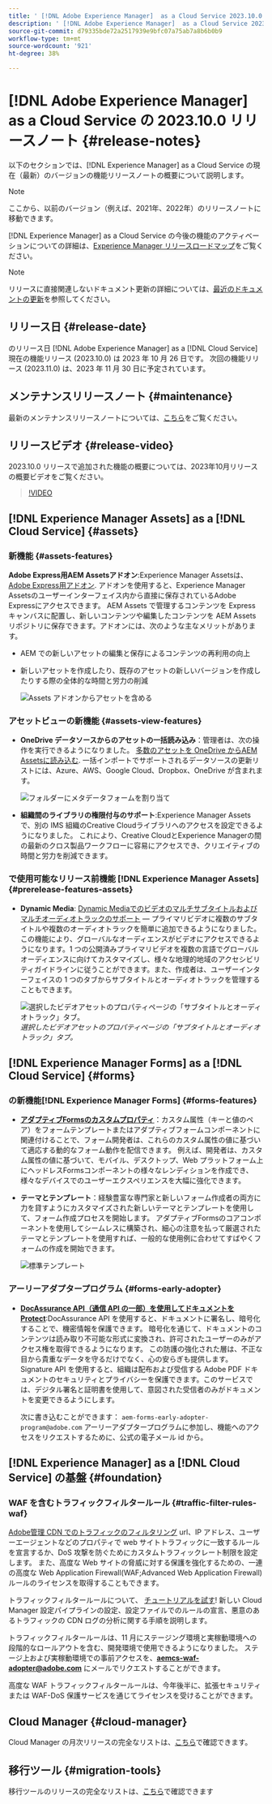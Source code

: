 ```yaml
---
title: ' [!DNL Adobe Experience Manager]  as a Cloud Service 2023.10.0 リリースのリリースノート。'
description: ' [!DNL Adobe Experience Manager]  as a Cloud Service 2023.10.0 リリースのリリースノート。'
source-git-commit: d79335bde72a2517939e9bfc07a75ab7a8b6b0b9
workflow-type: tm+mt
source-wordcount: '921'
ht-degree: 38%

---
```



# [!DNL Adobe Experience Manager] as a Cloud Service の 2023.10.0 リリースノート {#release-notes}

以下のセクションでは、[!DNL Experience Manager] as a Cloud Service の現在（最新）のバージョンの機能リリースノートの概要について説明します。

>[!NOTE]
>
>ここから、以前のバージョン（例えば、2021年、2022年）のリリースノートに移動できます。
>
>[!DNL Experience Manager] as a Cloud Service の今後の機能のアクティベーションについての詳細は、[Experience Manager リリースロードマップ](https://experienceleague.adobe.com/docs/experience-manager-release-information/aem-release-updates/update-releases-roadmap.html?lang=ja)をご覧ください。

>[!NOTE]
>
>リリースに直接関連しないドキュメント更新の詳細については、[最近のドキュメントの更新](https://experienceleague.adobe.com/docs/experience-manager-release-information/aem-release-updates/doc-updates/documentation-updates.html?lang=ja)を参照してください。

## リリース日 {#release-date}

のリリース日 [!DNL Adobe Experience Manager] as a [!DNL Cloud Service] 現在の機能リリース (2023.10.0) は 2023 年 10 月 26 日です。 次回の機能リリース (2023.11.0) は、2023 年 11 月 30 日に予定されています。

## メンテナンスリリースノート {#maintenance}

最新のメンテナンスリリースノートについては、[こちら](/help/release-notes/maintenance/latest.md)をご覧ください。

## リリースビデオ {#release-video}

2023.10.0 リリースで追加された機能の概要については、2023年10月リリースの概要ビデオをご覧ください。

>[!VIDEO](https://video.tv.adobe.com/v/3425186/?quality=12)

## [!DNL Experience Manager Assets] as a [!DNL Cloud Service] {#assets}

### 新機能 {#assets-features}

**Adobe Express用AEM Assetsアドオン**:Experience Manager Assetsは、 [Adobe Express用アドオン](/help/assets/addon-adobe-express.md). アドオンを使用すると、Experience Manager Assetsのユーザーインターフェイス内から直接に保存されているAdobe Expressにアクセスできます。 AEM Assets で管理するコンテンツを Express キャンバスに配置し、新しいコンテンツや編集したコンテンツを AEM Assets リポジトリに保存できます。アドオンには、次のような主なメリットがあります。

* AEM での新しいアセットの編集と保存によるコンテンツの再利用の向上

* 新しいアセットを作成したり、既存のアセットの新しいバージョンを作成したりする際の全体的な時間と労力の削減

  ![Assets アドオンからアセットを含める](/help/assets/assets/aem-assets-add-on-include-assets.png)

### アセットビューの新機能 {#assets-view-features}

* **OneDrive データソースからのアセットの一括読み込み**：管理者は、次の操作を実行できるようになりました。 [多数のアセットを OneDrive からAEM Assetsに読み込む](/help/assets/bulk-import-assets-view.md#onedrive-developer-application). 一括インポートでサポートされるデータソースの更新リストには、Azure、AWS、Google Cloud、Dropbox、OneDrive が含まれます。

  ![フォルダーにメタデータフォームを割り当て](/help/assets/assets/bulk-import-source-details-onedrive.png)

* **組織間のライブラリの権限付与のサポート**:Experience Manager Assetsで、別の IMS 組織のCreative Cloudライブラリへのアクセスを設定できるようになりました。 これにより、Creative CloudとExperience Managerの間の最新のクロス製品ワークフローに容易にアクセスでき、クリエイティブの時間と労力を削減できます。

### で使用可能なリリース前機能 [!DNL Experience Manager Assets] {#prerelease-features-assets}

* **Dynamic Media**: [Dynamic Mediaでのビデオのマルチサブタイトルおよびマルチオーディオトラックのサポート](/help/assets/dynamic-media/video.md#about-msma) — プライマリビデオに複数のサブタイトルや複数のオーディオトラックを簡単に追加できるようになりました。 この機能により、グローバルなオーディエンスがビデオにアクセスできるようになります。1 つの公開済みプライマリビデオを複数の言語でグローバルオーディエンスに向けてカスタマイズし、様々な地理的地域のアクセシビリティガイドラインに従うことができます。また、作成者は、ユーザーインターフェイスの 1 つのタブからサブタイトルとオーディオトラックを管理することもできます。

  ![選択したビデオアセットのプロパティページの「サブタイトルとオーディオトラック」タブ。](/help/release-notes/assets/msma-aem-cs.png)*選択したビデオアセットのプロパティページの「サブタイトルとオーディオトラック」タブ。*

## [!DNL Experience Manager Forms] as a [!DNL Cloud Service] {#forms}

### の新機能[!DNL Experience Manager Forms] {#forms-features}

* **[アダプティブFormsのカスタムプロパティ](/help/forms/template-editor-core-components.md#add-a-custom-group-name-in-the-policy-of-template-editor)**：カスタム属性（キーと値のペア）をフォームテンプレートまたはアダプティブフォームコンポーネントに関連付けることで、フォーム開発者は、これらのカスタム属性の値に基づいて適応する動的なフォーム動作を配信できます。 例えば、開発者は、カスタム属性の値に基づいて、モバイル、デスクトップ、Web プラットフォーム上にヘッドレスFormsコンポーネントの様々なレンディションを作成でき、様々なデバイスでのユーザーエクスペリエンスを大幅に強化できます。

* **テーマとテンプレート**：経験豊富な専門家と新しいフォーム作成者の両方に力を貸すようにカスタマイズされた新しいテーマとテンプレートを使用して、フォーム作成プロセスを開始します。 アダプティブFormsのコアコンポーネントを使用してシームレスに構築され、細心の注意を払って厳選されたテーマとテンプレートを使用すれば、一般的な使用例に合わせてすばやくフォームの作成を開始できます。

  ![標準テンプレート](/help/forms/assets/form-templates-ootb.png)


### アーリーアダプタープログラム {#forms-early-adopter}

* **[DocAssurance API（通信 API の一部）を使用してドキュメントをProtect](/help/forms/aem-forms-cloud-service-communications-introduction.md#document-assurance-doc-assurance)**:DocAssurance API を使用すると、ドキュメントに署名し、暗号化することで、機密情報を保護できます。 暗号化を通じて、ドキュメントのコンテンツは読み取り不可能な形式に変換され、許可されたユーザーのみがアクセス権を取得できるようになります。 この防護の強化された層は、不正な目から貴重なデータを守るだけでなく、心の安らぎも提供します。 Signature API を使用すると、組織は配布および受信する Adobe PDF ドキュメントのセキュリティとプライバシーを保護できます。このサービスでは、デジタル署名と証明書を使用して、意図された受信者のみがドキュメントを変更できるようにします。

  次に書き込むことができます： `aem-forms-early-adopter-program@adobe.com` アーリーアダプタープログラムに参加し、機能へのアクセスをリクエストするために、公式の電子メール id から。

## [!DNL Experience Manager] as a [!DNL Cloud Service] の基盤 {#foundation}

### WAF を含むトラフィックフィルタールール {#traffic-filter-rules-waf}

[Adobe管理 CDN でのトラフィックのフィルタリング](/help/security/traffic-filter-rules-including-waf.md) url、IP アドレス、ユーザーエージェントなどのプロパティで web サイトトラフィックに一致するルールを宣言するか、DoS 攻撃を防ぐためにカスタムトラフィックレート制限を設定します。 また、高度な Web サイトの脅威に対する保護を強化するための、一連の高度な Web Application Firewall(WAF;Advanced Web Application Firewall) ルールのライセンスを取得することもできます。

トラフィックフィルタールールについて、 [チュートリアルを試す](https://experienceleague.adobe.com/docs/experience-manager-learn/cloud-service/security/traffic-filter-and-waf-rules/overview.html?lang=ja)! 新しい Cloud Manager 設定パイプラインの設定、設定ファイルでのルールの宣言、悪意のあるトラフィックの CDN ログの分析に関する手順を説明します。

トラフィックフィルタールールは、11 月にステージング環境と実稼動環境への段階的なロールアウトを含む、開発環境で使用できるようになりました。 ステージ上および実稼動環境での事前アクセスを、**aemcs-waf-adopter@adobe.com** にメールでリクエストすることができます。

高度な WAF トラフィックフィルタールールは、今年後半に、拡張セキュリティまたは WAF-DoS 保護サービスを通じてライセンスを受けることができます。

## Cloud Manager {#cloud-manager}

Cloud Manager の月次リリースの完全なリストは、[こちら](/help/implementing/cloud-manager/release-notes/current.md)で確認できます。

## 移行ツール {#migration-tools}

移行ツールのリリースの完全なリストは、[こちら](/help/journey-migration/release-notes/release-notes-migration-tools-current.md)で確認できます
